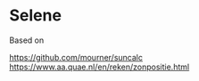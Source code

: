 # Selene

Based on

https://github.com/mourner/suncalc
https://www.aa.quae.nl/en/reken/zonpositie.html
